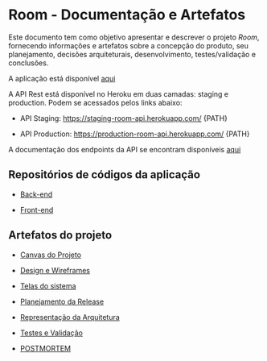 # Room - Documentação e Artefatos

Este documento tem como objetivo apresentar e descrever o projeto *Room*, fornecendo informações e artefatos sobre a concepção do produto, seu planejamento, decisões arquiteturais, desenvolvimento, testes/validação e conclusões.

A aplicação está disponível [aqui](https://room-web.netlify.com/)

A API Rest está disponível no Heroku em duas camadas: staging e production.
Podem se acessados pelos links abaixo:

- API Staging: https://staging-room-api.herokuapp.com/ {PATH}

- API Production: https://production-room-api.herokuapp.com/ {PATH}

A documentação dos endpoints da API se encontram disponíveis [aqui](https://github.com/roavellarm/room-api/blob/master/schema/api.md)

## Repositórios de códigos da aplicação

- [Back-end](https://github.com/roavellarm/room-api)

- [Front-end](https://github.com/roavellarm/room-web)


## Artefatos do projeto

- [Canvas do Projeto](canvas-do-produto.md)

- [Design e Wireframes](design-e-wireframes.md)

- [Telas do sistema](telas_do_sistema.md)

- [Planejamento da Release](planejamento-da-release.md)

- [Representação da Arquitetura](representacao-da-arquitetura.md)

- [Testes e Validação](testes.md)

- [POSTMORTEM](postmortem.md)
